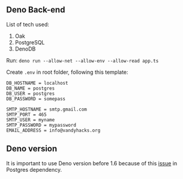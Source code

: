 ## Deno Back-end

List of tech used:

1. Oak
2. PostgreSQL
3. DenoDB

Run:
`deno run --allow-net --allow-env --allow-read app.ts`

Create `.env` in root folder, following this template:

```
DB_HOSTNAME = localhost
DB_NAME = postgres
DB_USER = postgres
DB_PASSWORD = somepass

SMTP_HOSTNAME = smtp.gmail.com
SMTP_PORT = 465
SMTP_USER = myname
SMTP_PASSWORD = mypassword
EMAIL_ADDRESS = info@vandyhacks.org
```

## Deno version

It is important to use Deno version before 1.6 because of this [issue](https://github.com/denodrivers/postgres/issues/188) in Postgres dependency.
